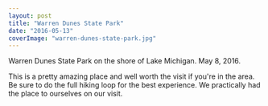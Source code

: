 ```yaml
---
layout: post
title: "Warren Dunes State Park"
date: "2016-05-13"
coverImage: "warren-dunes-state-park.jpg"
---
```


Warren Dunes State Park on the shore of Lake Michigan. May 8, 2016.

This is a pretty amazing place and well worth the visit if you're in the area. Be sure to do the full hiking loop for the best experience. We practically had the place to ourselves on our visit.
